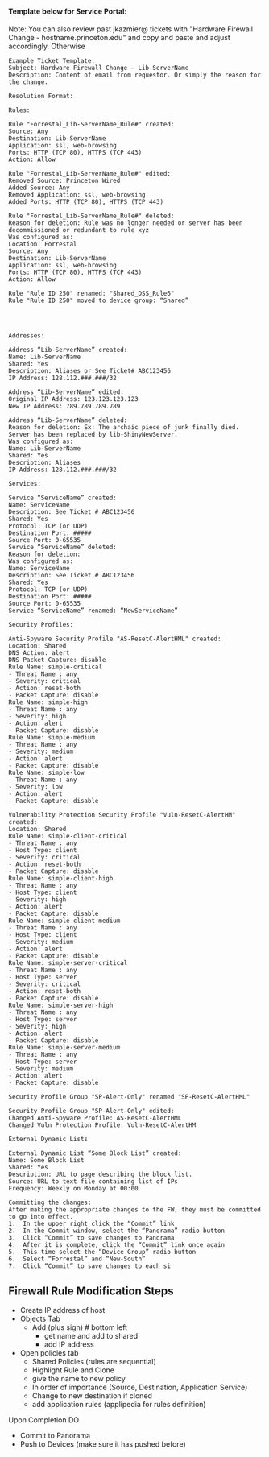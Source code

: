 #### Template below for Service Portal:

Note: You can also review past jkazmier@ tickets with "Hardware Firewall Change - hostname.princeton.edu" and copy and paste and adjust accordingly. Otherwise

```
Example Ticket Template:
Subject: Hardware Firewall Change – Lib-ServerName
Description: Content of email from requestor. Or simply the reason for the change.

Resolution Format: 

Rules:

Rule "Forrestal_Lib-ServerName_Rule#" created:
Source: Any
Destination: Lib-ServerName
Application: ssl, web-browsing
Ports: HTTP (TCP 80), HTTPS (TCP 443)
Action: Allow

Rule "Forrestal_Lib-ServerName_Rule#" edited:
Removed Source: Princeton Wired
Added Source: Any
Removed Application: ssl, web-browsing
Added Ports: HTTP (TCP 80), HTTPS (TCP 443)

Rule "Forrestal_Lib-ServerName_Rule#" deleted:
Reason for deletion: Rule was no longer needed or server has been decommissioned or redundant to rule xyz
Was configured as:
Location: Forrestal
Source: Any
Destination: Lib-ServerName
Application: ssl, web-browsing
Ports: HTTP (TCP 80), HTTPS (TCP 443)
Action: Allow

Rule "Rule ID 250" renamed: "Shared_DSS_Rule6"
Rule "Rule ID 250" moved to device group: “Shared”




Addresses:

Address “Lib-ServerName” created:
Name: Lib-ServerName
Shared: Yes
Description: Aliases or See Ticket# ABC123456
IP Address: 128.112.###.###/32

Address “Lib-ServerName” edited:
Original IP Address: 123.123.123.123
New IP Address: 789.789.789.789

Address “Lib-ServerName” deleted:
Reason for deletion: Ex: The archaic piece of junk finally died. Server has been replaced by lib-ShinyNewServer.
Was configured as:
Name: Lib-ServerName
Shared: Yes
Description: Aliases
IP Address: 128.112.###.###/32

Services:

Service “ServiceName” created:
Name: ServiceName
Description: See Ticket # ABC123456
Shared: Yes
Protocol: TCP (or UDP)
Destination Port: #####
Source Port: 0-65535
Service “ServiceName” deleted:
Reason for deletion:
Was configured as:
Name: ServiceName
Description: See Ticket # ABC123456
Shared: Yes
Protocol: TCP (or UDP)
Destination Port: #####
Source Port: 0-65535
Service “ServiceName” renamed: “NewServiceName”

Security Profiles:

Anti-Spyware Security Profile "AS-ResetC-AlertHML" created:
Location: Shared
DNS Action: alert
DNS Packet Capture: disable
Rule Name: simple-critical
- Threat Name : any
- Severity: critical
- Action: reset-both
- Packet Capture: disable
Rule Name: simple-high
- Threat Name : any
- Severity: high
- Action: alert
- Packet Capture: disable
Rule Name: simple-medium
- Threat Name : any
- Severity: medium
- Action: alert
- Packet Capture: disable
Rule Name: simple-low
- Threat Name : any
- Severity: low
- Action: alert
- Packet Capture: disable

Vulnerability Protection Security Profile "Vuln-ResetC-AlertHM" created:
Location: Shared
Rule Name: simple-client-critical
- Threat Name : any
- Host Type: client
- Severity: critical
- Action: reset-both
- Packet Capture: disable
Rule Name: simple-client-high
- Threat Name : any
- Host Type: client
- Severity: high
- Action: alert
- Packet Capture: disable
Rule Name: simple-client-medium
- Threat Name : any
- Host Type: client
- Severity: medium
- Action: alert
- Packet Capture: disable
Rule Name: simple-server-critical
- Threat Name : any
- Host Type: server
- Severity: critical
- Action: reset-both
- Packet Capture: disable
Rule Name: simple-server-high
- Threat Name : any
- Host Type: server
- Severity: high
- Action: alert
- Packet Capture: disable
Rule Name: simple-server-medium
- Threat Name : any
- Host Type: server
- Severity: medium
- Action: alert
- Packet Capture: disable

Security Profile Group "SP-Alert-Only" renamed "SP-ResetC-AlertHML"

Security Profile Group "SP-Alert-Only" edited:
Changed Anti-Spyware Profile: AS-ResetC-AlertHML
Changed Vuln Protection Profile: Vuln-ResetC-AlertHM

External Dynamic Lists

External Dynamic List “Some Block List” created:
Name: Some Block List
Shared: Yes
Description: URL to page describing the block list.
Source: URL to text file containing list of IPs
Frequency: Weekly on Monday at 00:00

Committing the changes:
After making the appropriate changes to the FW, they must be committed to go into effect. 
1.	In the upper right click the “Commit” link
2.	In the Commit window, select the “Panorama” radio button
3.	Click “Commit” to save changes to Panorama
4.	After it is complete, click the “Commit” link once again
5.	This time select the “Device Group” radio button
6.	Select “Forrestal” and “New-South” 
7.	Click “Commit” to save changes to each si
```



## Firewall Rule Modification Steps

* Create IP address of host
* Objects Tab 
    * Add (plus sign) # bottom left
	  * get name and add to shared
	  * add IP address 
* Open policies tab
    * Shared Policies (rules are sequential)
	* Highlight Rule and Clone
	* give the name to new policy
	* In order of importance (Source, Destination, Application Service)
	* Change to new destination if cloned
	* add application rules (applipedia for rules definition)
	
Upon Completion DO

* Commit to Panorama
* Push to Devices (make sure it has pushed before)

	
	
